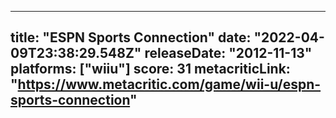 
---
title: "ESPN Sports Connection"
date: "2022-04-09T23:38:29.548Z"
releaseDate: "2012-11-13"
platforms: ["wiiu"]
score: 31
metacriticLink: "https://www.metacritic.com/game/wii-u/espn-sports-connection"
---
